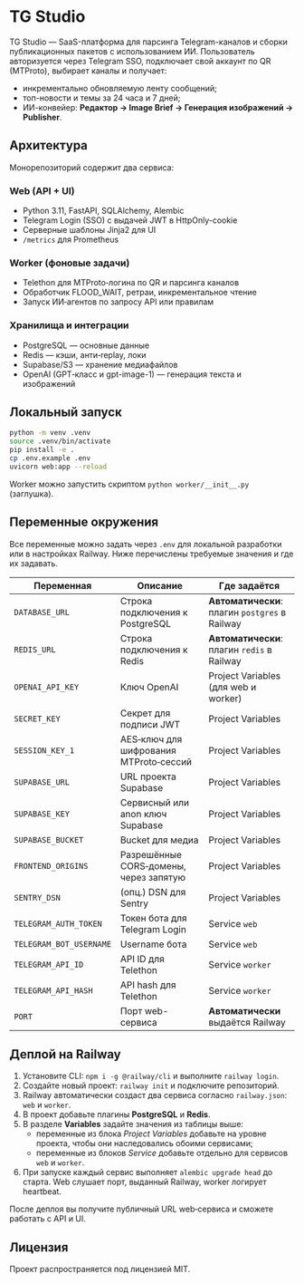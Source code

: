 # TG Studio

TG Studio — SaaS-платформа для парсинга Telegram-каналов и сборки публикационных пакетов с использованием ИИ. Пользователь авторизуется через Telegram SSO, подключает свой аккаунт по QR (MTProto), выбирает каналы и получает:

- инкрементально обновляемую ленту сообщений;
- топ-новости и темы за 24 часа и 7 дней;
- ИИ-конвейер: **Редактор → Image Brief → Генерация изображений → Publisher**.

## Архитектура

Монорепозиторий содержит два сервиса:

### Web (API + UI)
- Python 3.11, FastAPI, SQLAlchemy, Alembic
- Telegram Login (SSO) с выдачей JWT в HttpOnly-cookie
- Серверные шаблоны Jinja2 для UI
- `/metrics` для Prometheus

### Worker (фоновые задачи)
- Telethon для MTProto‑логина по QR и парсинга каналов
- Обработчик FLOOD_WAIT, ретраи, инкрементальное чтение
- Запуск ИИ‑агентов по запросу API или правилам

### Хранилища и интеграции
- PostgreSQL — основные данные
- Redis — кэши, анти‑replay, локи
- Supabase/S3 — хранение медиафайлов
- OpenAI (GPT‑класс и gpt-image-1) — генерация текста и изображений

## Локальный запуск
```bash
python -m venv .venv
source .venv/bin/activate
pip install -e .
cp .env.example .env
uvicorn web:app --reload
```
Worker можно запустить скриптом `python worker/__init__.py` (заглушка).

## Переменные окружения
Все переменные можно задать через `.env` для локальной разработки или в настройках Railway. Ниже перечислены требуемые значения и где их задавать.

| Переменная | Описание | Где задаётся |
| --- | --- | --- |
| `DATABASE_URL` | Строка подключения к PostgreSQL | **Автоматически**: плагин `postgres` в Railway |
| `REDIS_URL` | Строка подключения к Redis | **Автоматически**: плагин `redis` в Railway |
| `OPENAI_API_KEY` | Ключ OpenAI | Project Variables (для web и worker) |
| `SECRET_KEY` | Секрет для подписи JWT | Project Variables |
| `SESSION_KEY_1` | AES‑ключ для шифрования MTProto‑сессий | Project Variables |
| `SUPABASE_URL` | URL проекта Supabase | Project Variables |
| `SUPABASE_KEY` | Сервисный или anon ключ Supabase | Project Variables |
| `SUPABASE_BUCKET` | Bucket для медиа | Project Variables |
| `FRONTEND_ORIGINS` | Разрешённые CORS‑домены, через запятую | Project Variables |
| `SENTRY_DSN` | (опц.) DSN для Sentry | Project Variables |
| `TELEGRAM_AUTH_TOKEN` | Токен бота для Telegram Login | Service `web` |
| `TELEGRAM_BOT_USERNAME` | Username бота | Service `web` |
| `TELEGRAM_API_ID` | API ID для Telethon | Service `worker` |
| `TELEGRAM_API_HASH` | API hash для Telethon | Service `worker` |
| `PORT` | Порт web-сервиса | **Автоматически** выдаётся Railway |

## Деплой на Railway
1. Установите CLI: `npm i -g @railway/cli` и выполните `railway login`.
2. Создайте новый проект: `railway init` и подключите репозиторий.
3. Railway автоматически создаст два сервисa согласно `railway.json`: `web` и `worker`.
4. В проект добавьте плагины **PostgreSQL** и **Redis**.
5. В разделе **Variables** задайте значения из таблицы выше:
   - переменные из блока *Project Variables* добавьте на уровне проекта, чтобы они наследовались обоими сервисами;
   - переменные из блоков *Service* добавьте отдельно для сервисов `web` и `worker`.
6. При запуске каждый сервис выполняет `alembic upgrade head` до старта. Web слушает порт, выданный Railway, worker логирует heartbeat.

После деплоя вы получите публичный URL web‑сервиса и сможете работать с API и UI.

## Лицензия
Проект распространяется под лицензией MIT.
